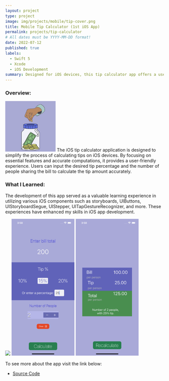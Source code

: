```yaml
---
layout: project
type: project
image: img/projects/mobile/tip-cover.png
title: Mobile Tip Calculator (1st iOS App)
permalink: projects/tip-calculator
# All dates must be YYYY-MM-DD format!
date: 2022-07-12
published: true
labels:
  - Swift 5
  - Xcode
  - iOS Development
summary: Designed for iOS devices, this tip calculator app offers a user-friendly and intuitive interface. It simplifies the process of calculating tips, making it convenient and reliable for accurately determining gratuity while dining out.
---
```


### Overview:
<img width="160px" class="rounded float-start pe-4" src="../img/projects/mobile/tip-calculator-icon.png">
The iOS tip calculator application is designed to simplify the process of calculating tips on iOS devices. By focusing on essential features and accurate computations, it provides a user-friendly experience. Users can input the desired tip percentage and the number of people sharing the bill to calculate the tip amount accurately.


### What I Learned:
The development of this app served as a valuable learning experience in utilizing various iOS components such as storyboards, UIButtons, UIStoryboardSegue, UIStepper, UITapGestureRecognizer, and more. These experiences have enhanced my skills in iOS app development.

<div class="text-center p-4">
  <img width="200px" src="../img/projects/mobile/tip-calculator.gif" class="img-thumbnail" >
  <img width="200px" src="../img/projects/mobile/tip-bill-info.png" class="img-thumbnail" >
  <img width="200px" src="../img/projects/mobile/tip-result.png" class="img-thumbnail" >
</div>

To see more about the app visit the link below:
- [Source Code](https://github.com/acatarinaoaraujo/tip-calculator)
